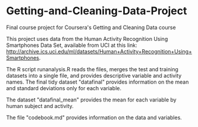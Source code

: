 # Getting-and-Cleaning-Data-Project
Final course project for Coursera's Getting and Cleaning Data course 

This project uses data from the Human Activity Recognition Using Smartphones Data Set, available from UCI at this link: 
http://archive.ics.uci.edu/ml/datasets/Human+Activity+Recognition+Using+Smartphones.

The R script runanalysis.R reads the files, merges the test and training datasets into a single file, and provides descriptive variable and activity names. The final tidy dataset "datafinal" provides information on the mean and standard deviations only for each variable. 

The dataset "datafinal_mean" provides the mean for each variable by human subject and activity. 

The file "codebook.md" provides information on the data and variables. 
